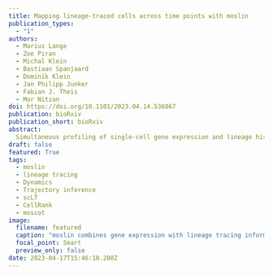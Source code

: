 ```yaml
---
title: Mapping lineage-traced cells across time points with moslin
publication_types:
  - "1"
authors:
  - Marius Lange
  - Zoe Piran
  - Michal Klein
  - Bastiaan Spanjaard
  - Dominik Klein
  - Jan Philipp Junker
  - Fabian J. Theis
  - Mor Nitzan
doi: https://doi.org/10.1101/2023.04.14.536867
publication: bioRxiv
publication_short: bioRxiv
abstract:
  Simultaneous profiling of single-cell gene expression and lineage history holds enormous potential for studying cellular decision-making beyond simpler pseudotime-based approaches. However, it is currently unclear how lineage and gene expression information across experimental time points can be combined in destructive experiments, which is particularly challenging for in-vivo systems. Here we present moslin, a Fused Gromov-Wasserstein-based model to couple matching cellular profiles across time points. In contrast to existing methods, moslin leverages both intra-individual lineage relations and inter-individual gene expression similarity. We demonstrate on simulated and real data that moslin outperforms state-of-the-art approaches that use either one or both data modalities, even when the lineage information is noisy. On C. elegans embryonic development, we show how moslin, combined with trajectory inference methods, predicts fate probabilities and putative decision driver genes. Finally, we use moslin to delineate lineage relationships among transiently activated fibroblast states during zebrafish heart regeneration. We anticipate moslin to play a crucial role in deciphering complex state change trajectories from lineage-traced single-cell data.
draft: false
featured: True
tags:
  - moslin
  - lineage tracing
  - Dynamics
  - Trajectory inference
  - scLT
  - CellRank
  - moscot
image:
  filename: featured
  caption: "moslin combines gene expression with lineage tracing information to reconstruct complex differentiation trajectories. "
  focal_point: Smart
  preview_only: false
date: 2023-04-17T15:46:10.280Z
---
```

